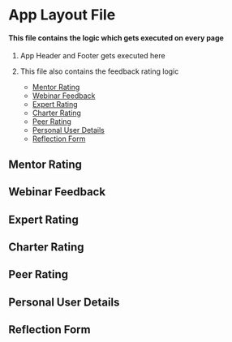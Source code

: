 # App Layout File
#### This file contains the logic which gets executed on every page

1. App Header and Footer gets executed here

2. This file also contains the feedback rating logic
    * [Mentor Rating](#mentor-rating)
    * [Webinar Feedback](#webinar-feedback)
    * [Expert Rating](#expert-rating)
    * [Charter Rating](http://github.com)
    * [Peer Rating](http://github.com)
    * [Personal User Details](http://github.com)
    * [Reflection Form](http://github.com)


## Mentor Rating

## Webinar Feedback

## Expert Rating

## Charter Rating

## Peer Rating

## Personal User Details

## Reflection Form

